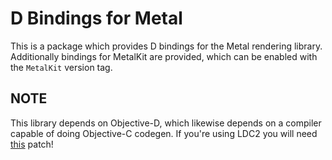 # D Bindings for Metal

This is a package which provides D bindings for the Metal rendering library.
Additionally bindings for MetalKit are provided, which can be enabled with the `MetalKit` version tag.

## NOTE

This library depends on Objective-D, which likewise depends on a compiler capable of doing
Objective-C codegen. If you're using LDC2 you will need [this](https://github.com/ldc-developers/ldc/pull/4777#issuecomment-2495817688) patch!